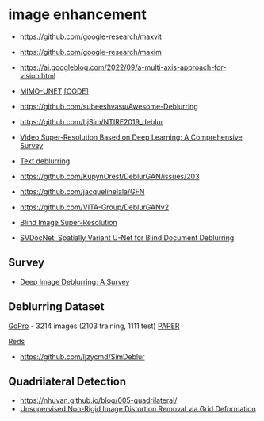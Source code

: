 # image enhancement

- https://github.com/google-research/maxvit

- https://github.com/google-research/maxim

- https://ai.googleblog.com/2022/09/a-multi-axis-approach-for-vision.html

- [MIMO-UNET](https://arxiv.org/pdf/2108.05054.pdf) [[CODE]](https://github.com/chosj95/MIMO-UNet)

- https://github.com/subeeshvasu/Awesome-Deblurring

- https://github.com/hjSim/NTIRE2019_deblur

- [Video Super-Resolution Based on Deep Learning: A Comprehensive Survey](https://arxiv.org/pdf/2007.12928.pdf)

- [Text deblurring](http://www.fit.vutbr.cz/~ihradis/CNN-Deblur/)

- https://github.com/KupynOrest/DeblurGAN/issues/203

- https://github.com/jacquelinelala/GFN

- https://github.com/VITA-Group/DeblurGANv2

- [Blind Image Super-Resolution](https://ieeexplore.ieee.org/stamp/stamp.jsp?arnumber=9925720)

- [SVDocNet: Spatially Variant U-Net for Blind Document Deblurring](https://openreview.net/pdf?id=Hyx3f65qLS)

## Survey

- [Deep Image Deblurring: A Survey](https://arxiv.org/pdf/2201.10700.pdf)
 
## Deblurring Dataset

[GoPro](https://seungjunnah.github.io/Datasets/gopro) - 3214 images (2103 training, 1111 test) [PAPER](https://openaccess.thecvf.com/content_cvpr_2017/papers/Nah_Deep_Multi-Scale_Convolutional_CVPR_2017_paper.pdf)

[Reds](https://seungjunnah.github.io/Datasets/reds)

- https://github.com/ljzycmd/SimDeblur

## Quadrilateral Detection
- https://nhuvan.github.io/blog/005-quadrilateral/
- [Unsupervised Non-Rigid Image Distortion Removal via Grid Deformation](https://ivlab.cse.lsu.edu/pub/iccv_21_distortion_removal.pdf) 
